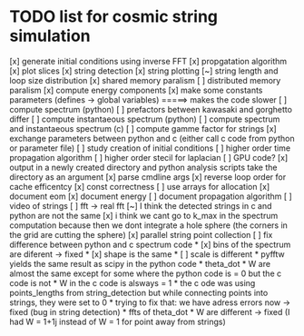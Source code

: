 # TODO list for cosmic string simulation

[x] generate initial conditions using inverse FFT
[x] propgatation algorithm
[x] plot slices
[x] string detection
[x] string plotting
[~] string length and loop size distribution
[x] shared memory paralism
[ ] distributed memory paralism
[x] compute energy components
[x] make some constants parameters (defines -> global variables) =====> makes the code slower
[ ] compute spectrum (python)
[ ] prefactors between kawasaki and gorghetto differ
[ ] compute instantaeous spectrum (python)
[ ] compute spectrum and instantaeous spectrum (c)
[ ] compute gamme factor for strings
[x] exchange parameters between python and c (either call c code from python or parameter file)
[ ] study creation of initial conditions
[ ] higher order time propagation algorithm
[ ] higher order stecil for laplacian
[ ] GPU code?
[x] output in a newly created directory and python analysis scripts take the directory as an argument
[x] parse cmdline args
[x] reverse loop order for cache efficentcy
[x] const correctness
[ ] use arrays for allocation
[x] document eom
[x] document energy
[ ] document propagation algorithm
[ ] video of strings
[ ] fft -> real fft
[~] I think the detected strings in c and python are not the same
[x] i think we cant go to k_max in the spectrum computation because then we dont integrate a hole sphere (the corners in the grid are cutting the sphere)
[x] parallel string point collection
[ ] fix difference between python and c spectrum code
    * [x] bins of the spectrum are diferent -> fixed
    * [x] shape is the same
    * [ ] scale is different
    * pyfftw yields the same result as scipy in the python code
    * theta_dot * W are almost the same except for some where the python code is = 0 but the c code is not
    * W in the c code is alsways = 1
    * the c ode was using points_lengths from string_detection but while connecting points into strings, they were set to 0
    * trying to fix that: we have adress errors now -> fixed (bug in string detection)
    * ffts of theta_dot * W are different -> fixed (I had W = 1+1j instead of W = 1 for point away from strings)
